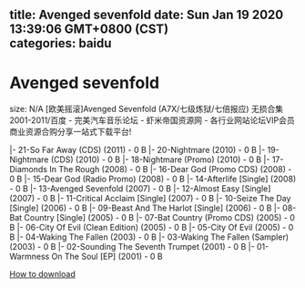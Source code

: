 
title: Avenged sevenfold
date: Sun Jan 19 2020 13:39:06 GMT+0800 (CST)    
categories: baidu
---

# Avenged sevenfold
size: N/A
 [欧美摇滚]Avenged Sevenfold (A7X/七级炼狱/七倍报应) 无损合集 2001-2011/百度 - 完美汽车音乐论坛 - 虾米帝国资源网 - 各行业网站论坛VIP会员商业资源合购分享一站式下载平台!
 
|- 21-So Far Away (CDS) (2011) - 0 B
|- 20-Nightmare (2010) - 0 B
|- 19-Nightmare (CDS) (2010) - 0 B
|- 18-Nightmare (Promo) (2010) - 0 B
|- 17-Diamonds In The Rough (2008) - 0 B
|- 16-Dear God (Promo CDS) (2008) - 0 B
|- 15-Dear God (Radio Promo) (2008) - 0 B
|- 14-Afterlife [Single] (2008) - 0 B
|- 13-Avenged Sevenfold (2007) - 0 B
|- 12-Almost Easy [Single] (2007) - 0 B
|- 11-Critical Acclaim [Single] (2007) - 0 B
|- 10-Seize The Day [Single] (2006) - 0 B
|- 09-Beast And The Harlot [Single] (2006) - 0 B
|- 08-Bat Country [Single] (2005) - 0 B
|- 07-Bat Country (Promo CDS) (2005) - 0 B
|- 06-City Of Evil (Clean Edition) (2005) - 0 B
|- 05-City Of Evil (2005) - 0 B
|- 04-Waking The Fallen (2003) - 0 B
|- 03-Waking The Fallen (Sampler) (2003) - 0 B
|- 02-Sounding The Seventh Trumpet (2001) - 0 B
|- 01-Warmness On The Soul [EP] (2001) - 0 B

[How to download](https://bpcam.bemobtrk.com/go/2ceec3aa-1ca2-46d6-b9ff-aaa5c184517c?jno=514)